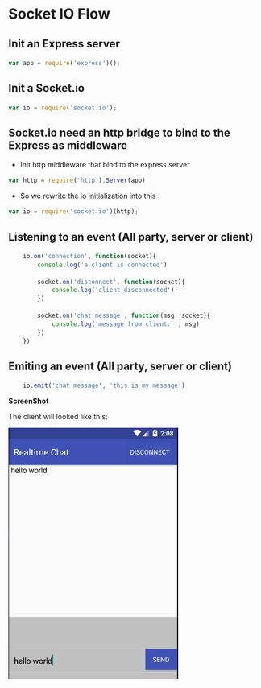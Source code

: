# Socket IO Flow

## Init an Express server

```js 
var app = require('express')(); 
```

## Init a Socket.io

```js
var io = require('socket.io'); 
```

## Socket.io need an http bridge to bind to the Express as middleware
- Init http middleware that bind to the express server

```js
var http = require('http').Server(app)
```

- So we rewrite the io initialization into this

```js
var io = require('socket.io')(http);
```

## Listening to an event (All party, server or client)

```js
    io.on('connection', function(socket){
        console.log('a client is connected')

        socket.on('disconnect', function(socket){
            console.log('client disconnected');
        })

        socket.on('chat message', function(msg, socket){
            console.log('message from client: ', msg)
        })
    })
```

## Emiting an event (All party, server or client)

```js
    io.emit('chat message', 'this is my message')
```


**ScreenShot**

The client will looked like this:

<p>
    <img src="websocket.png" height="500" />
</p>
